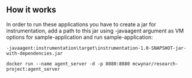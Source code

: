 ## How it works  

In order to run these applications you have to create a jar for instrumentation, add a path to this jar using
-javaagent argument as VM options for sample-application and run sample-application:
```
-javaagent:instrumentation\target\instrumentation-1.0-SNAPSHOT-jar-with-dependencies.jar
```

```
docker run --name agent_server -d -p 8080:8080 mcwynar/research-project:agent_server
```

